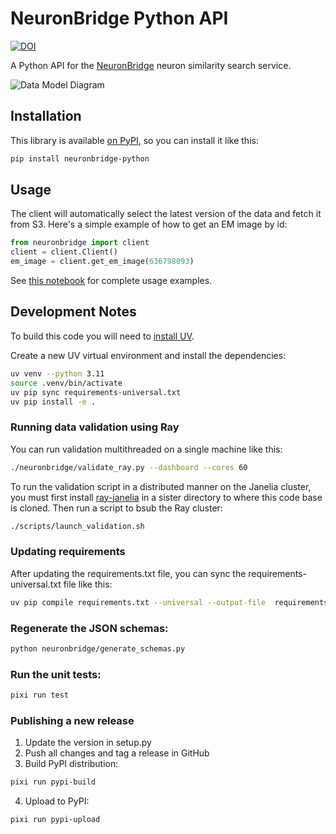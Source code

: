 # NeuronBridge Python API

[![DOI](https://zenodo.org/badge/479832149.svg)](https://zenodo.org/badge/latestdoi/479832149)

A Python API for the [NeuronBridge](https://github.com/JaneliaSciComp/neuronbridge) neuron similarity search service.

![Data Model Diagram](model_diagram.png)

## Installation

This library is available [on PyPI](https://pypi.org/project/neuronbridge-python/), so you can install it like this:

```bash
pip install neuronbridge-python
```

## Usage

The client will automatically select the latest version of the data and fetch it from S3. Here's a simple example of how to get an EM image by id:

```python
from neuronbridge import client
client = client.Client()
em_image = client.get_em_image(636798093) 
```

See [this notebook](https://github.com/JaneliaSciComp/neuronbridge-python/blob/main/notebooks/python_api_examples.ipynb) for complete usage examples.

## Development Notes

To build this code you will need to [install UV](https://docs.astral.sh/uv/getting-started/installation/).

Create a new UV virtual environment and install the dependencies:

```bash
uv venv --python 3.11
source .venv/bin/activate
uv pip sync requirements-universal.txt
uv pip install -e .
```

### Running data validation using Ray

You can run validation multithreaded on a single machine like this:

```bash
./neuronbridge/validate_ray.py --dashboard --cores 60
```

To run the validation script in a distributed manner on the Janelia cluster, you must first install [ray-janelia](https://github.com/JaneliaSciComp/ray-janelia) in a sister directory to where this code base is cloned. Then run a script to bsub the Ray cluster:

```bash
./scripts/launch_validation.sh
```

### Updating requirements

After updating the requirements.txt file, you can sync the requirements-universal.txt file like this:

```bash
uv pip compile requirements.txt --universal --output-file  requirements-universal.txt
```

### Regenerate the JSON schemas:

```bash
python neuronbridge/generate_schemas.py
```

### Run the unit tests:

```bash
pixi run test
```

### Publishing a new release

1) Update the version in setup.py
2) Push all changes and tag a release in GitHub
3) Build PyPI distribution:

```bash
pixi run pypi-build
```

4) Upload to PyPI:

```bash
pixi run pypi-upload
```